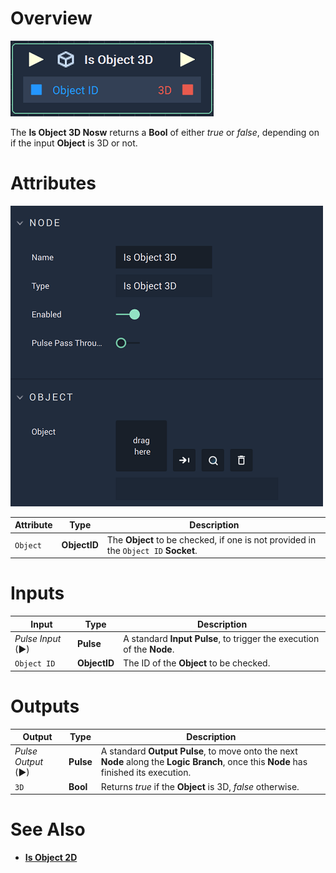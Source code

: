 # Overview

![The Is Object 3D Node.](../../../.gitbook/assets/isobject3dnode.png)

The **Is Object 3D Nosw** returns a **Bool** of either *true* or *false*, depending on if the input **Object** is 3D or not. 

# Attributes

![The Is Object 3D Node Attributes.](../../../.gitbook/assets/isobject3dattributes.png)

|Attribute|Type|Description|
|---|---|---|
|`Object`|**ObjectID**| The **Object** to be checked, if one is not provided in the `Object ID` **Socket**. |

# Inputs

|Input|Type|Description|
|---|---|---|
|*Pulse Input* (►)|**Pulse**|A standard **Input Pulse**, to trigger the execution of the **Node**.|
| `Object ID` | **ObjectID** | The ID of the **Object** to be checked.|

# Outputs

|Output|Type|Description|
|---|---|---|
|*Pulse Output* (►)|**Pulse**|A standard **Output Pulse**, to move onto the next **Node** along the **Logic Branch**, once this **Node** has finished its execution.|
|`3D`|**Bool**|Returns *true* if the **Object** is 3D, *false* otherwise.| 

# See Also

* [**Is Object 2D**](is-object-2d.md)

